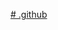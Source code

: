 [# .github](https://cdn.discordapp.com/attachments/1211426975806259240/1270115153664413808/media-banner-top.png?ex=66b2866a&is=66b134ea&hm=5b4671700b17d4832465011e403bb90e1e24e9048ab3947f6e5cfd349456eadd&)
